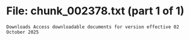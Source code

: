 ﻿# File: chunk_002378.txt (part 1 of 1)
```
Downloads Access downloadable documents for version effective 02 October 2025
```

